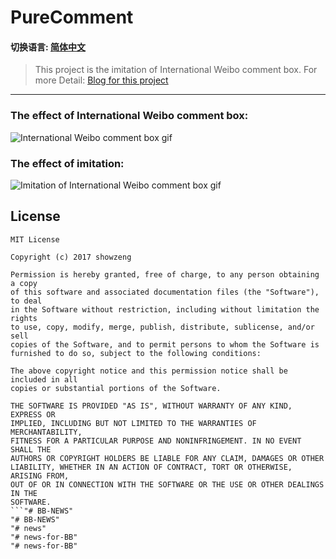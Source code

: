 # PureComment

#### 切换语言: [简体中文](README.zh-cn.md)

> This project is the imitation of International Weibo comment box. For more Detail: [Blog for this project](http://showzeng.itscoder.com/android/2017/08/11/the-imitation-of-the-international-weibo-comment-box.html)

------

### The effect of International Weibo comment box:

![International Weibo comment box gif](https://github.com/showzeng/PureComment/blob/master/Gif/pureComment.gif)

### The effect of imitation:

![Imitation of International Weibo comment box gif](https://github.com/showzeng/PureComment/blob/master/Gif/pureCommentImitation.gif)

## License

```
MIT License

Copyright (c) 2017 showzeng

Permission is hereby granted, free of charge, to any person obtaining a copy
of this software and associated documentation files (the "Software"), to deal
in the Software without restriction, including without limitation the rights
to use, copy, modify, merge, publish, distribute, sublicense, and/or sell
copies of the Software, and to permit persons to whom the Software is
furnished to do so, subject to the following conditions:

The above copyright notice and this permission notice shall be included in all
copies or substantial portions of the Software.

THE SOFTWARE IS PROVIDED "AS IS", WITHOUT WARRANTY OF ANY KIND, EXPRESS OR
IMPLIED, INCLUDING BUT NOT LIMITED TO THE WARRANTIES OF MERCHANTABILITY,
FITNESS FOR A PARTICULAR PURPOSE AND NONINFRINGEMENT. IN NO EVENT SHALL THE
AUTHORS OR COPYRIGHT HOLDERS BE LIABLE FOR ANY CLAIM, DAMAGES OR OTHER
LIABILITY, WHETHER IN AN ACTION OF CONTRACT, TORT OR OTHERWISE, ARISING FROM,
OUT OF OR IN CONNECTION WITH THE SOFTWARE OR THE USE OR OTHER DEALINGS IN THE
SOFTWARE.
```"# BB-NEWS" 
"# BB-NEWS" 
"# news" 
"# news-for-BB" 
"# news-for-BB" 
